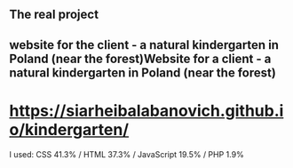 ## The real project 
## website for the client - a natural kindergarten in Poland (near the forest)Website for a client - a natural kindergarten in Poland (near the forest)
# https://siarheibalabanovich.github.io/kindergarten/
I used:  CSS 41.3%  /  HTML 37.3%  /  JavaScript 19.5%  /  PHP 1.9%
